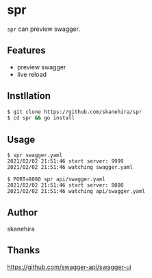 # spr
`spr` can preview swagger.

## Features
- preview swagger
- live reload

## Instllation

```sh
$ git clone https://github.com/skanehira/spr
$ cd spr && go install
```

## Usage

```
$ spr swagger.yaml
2021/02/02 21:51:46 start server: 9999
2021/02/02 21:51:46 watching swagger.yaml

$ PORT=8080 spr api/swagger.yaml
2021/02/02 21:51:46 start server: 8080
2021/02/02 21:51:46 watching api/swagger.yaml
```

## Author
skanehira

## Thanks
https://github.com/swagger-api/swagger-ui
